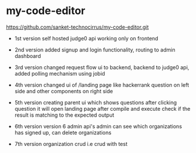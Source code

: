 # my-code-editor

https://github.com/sanket-technocirrus/my-code-editor.git

- 1st version
  self hosted judge0 api working only on frontend

- 2nd version
  added signup and login functionality, routing to admin dashboard

- 3rd version
  changed request flow ui to backend, backend to judge0 api, added polling mechanism using jobid

- 4th version
  changed ui of /landing page like hackerrank
  question on left side and other components on right side

- 5th version
  creating parent ui which shows questions
  after clicking question it will open landing page
  after compile and execute check if the result is matching to the expected output

- 6th version
  version 6 admin api's admin can see which organizations has signed up, can delete organizations

- 7th version
  organization crud i.e crud with test
